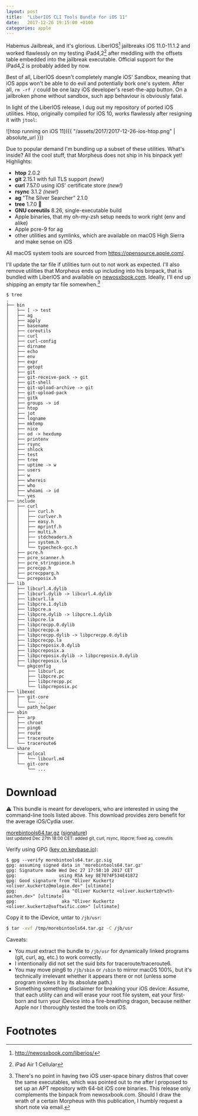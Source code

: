 ```yaml
---
layout: post
title:  "LiberIOS CLI Tools Bundle for iOS 11"
date:   2017-12-26 19:15:00 +0100
categories: apple
---
```


Habemus Jailbreak, and it's glorious. LiberIOS[^1] jailbreaks iOS 11.0-11.1.2 and worked flawlessly
on my testing iPad4,2[^2] after meddling with the offsets table embedded into the jailbreak
executable. Official support for the iPad4,2 is probably added by now.

Best of all, LiberIOS doesn't completely mangle iOS' Sandbox, meaning that iOS apps won't be able to
do evil and potentially bork one's system. After all, `rm -rf /` could be one lazy iOS developer's
reset-the-app button. On a jailbroken phone without sandbox, such app behaviour is obviously fatal.

In light of the LiberIOS release, I dug out my repository of ported iOS utilities. Htop, originally
compiled for iOS 10, works flawlessly after resigning it with `jtool`:

![htop running on iOS 11]({{ "/assets/2017/2017-12-26-ios-htop.png" | absolute_url }})

Due to popular demand I'm bundling up a subset of these utilities. What's inside? All the cool
stuff, that Morpheus does not ship in his binpack yet! Highlights:

* **htop** 2.0.2
* **git** 2.15.1 with full TLS support *(new!)*
* **curl** 7.57.0 using iOS' certificate store *(new!)*
* **rsync** 3.1.2 *(new!)*
* **ag** "The Silver Searcher” 2.1.0
* **tree** 1.7.0 🎄
* **GNU coreutils** 8.26, single-executable build
* Apple binaries, that my oh-my-zsh setup needs to work right (env and alike)
* Apple pcre-9 for ag
* other utilities and symlinks, which are available on macOS High Sierra and make sense on iOS

All macOS system tools are sourced from <https://opensource.apple.com/>.

I'll update the tar file if utilities turn out to not work as expected. I'll also remove utilities
that Morpheus ends up including into his binpack, that is bundled with LiberIOS and available on
[newosxbook.com](http://newosxbook.com/tools/iOSBinaries.html). Ideally, I'll end up shipping an
empty tar file somewhen.[^3]

```
$ tree
.
├── bin
│   ├── [ -> test
│   ├── ag
│   ├── apply
│   ├── basename
│   ├── coreutils
│   ├── curl
│   ├── curl-config
│   ├── dirname
│   ├── echo
│   ├── env
│   ├── expr
│   ├── getopt
│   ├── git
│   ├── git-receive-pack -> git
│   ├── git-shell
│   ├── git-upload-archive -> git
│   ├── git-upload-pack
│   ├── gitk
│   ├── groups -> id
│   ├── htop
│   ├── jot
│   ├── logname
│   ├── mktemp
│   ├── nice
│   ├── od -> hexdump
│   ├── printenv
│   ├── rsync
│   ├── shlock
│   ├── test
│   ├── tree
│   ├── uptime -> w
│   ├── users
│   ├── w
│   ├── whereis
│   ├── who
│   ├── whoami -> id
│   └── yes
├── include
│   ├── curl
│   │   ├── curl.h
│   │   ├── curlver.h
│   │   ├── easy.h
│   │   ├── mprintf.h
│   │   ├── multi.h
│   │   ├── stdcheaders.h
│   │   ├── system.h
│   │   └── typecheck-gcc.h
│   ├── pcre.h
│   ├── pcre_scanner.h
│   ├── pcre_stringpiece.h
│   ├── pcrecpp.h
│   ├── pcrecpparg.h
│   └── pcreposix.h
├── lib
│   ├── libcurl.4.dylib
│   ├── libcurl.dylib -> libcurl.4.dylib
│   ├── libcurl.la
│   ├── libpcre.1.dylib
│   ├── libpcre.a
│   ├── libpcre.dylib -> libpcre.1.dylib
│   ├── libpcre.la
│   ├── libpcrecpp.0.dylib
│   ├── libpcrecpp.a
│   ├── libpcrecpp.dylib -> libpcrecpp.0.dylib
│   ├── libpcrecpp.la
│   ├── libpcreposix.0.dylib
│   ├── libpcreposix.a
│   ├── libpcreposix.dylib -> libpcreposix.0.dylib
│   ├── libpcreposix.la
│   └── pkgconfig
│       ├── libcurl.pc
│       ├── libpcre.pc
│       ├── libpcrecpp.pc
│       └── libpcreposix.pc
├── libexec
│   ├── git-core
│   │   └── ...
│   └── path_helper
├── sbin
│   ├── arp
│   ├── chroot
│   ├── ping6
│   ├── route
│   ├── traceroute
│   └── traceroute6
└── share
    ├── aclocal
    │   └── libcurl.m4
    └── git-core
        └── ...
```

# Download

⚠️ This bundle is meant for developers, who are interested in using the command-line tools listed
above. This download provides zero benefit for the average iOS/Cydia user.

[morebintools64.tar.gz](https://s3.eu-central-1.amazonaws.com/mologie.github.io/assets/morebintools64.tar.gz)
([signature](https://s3.eu-central-1.amazonaws.com/mologie.github.io/assets/morebintools64.tar.gz.sig))  
<small>last updated Dec 27th 18:00 CET: added git, curl, rsync, libpcre; fixed ag, coreutils</small>

Verify using GPG ([key on keybase.io](https://keybase.io/mologie/pgp_keys.asc?fingerprint=4f8f50e9df8d0f28a5ee95ae8e7074f534e41872)):

```
$ gpg --verify morebintools64.tar.gz.sig
gpg: assuming signed data in 'morebintools64.tar.gz'
gpg: Signature made Wed Dec 27 17:58:10 2017 CET
gpg:                using RSA key 8E7074F534E41872
gpg: Good signature from "Oliver Kuckertz <oliver.kuckertz@mologie.de>" [ultimate]
gpg:                 aka "Oliver Kuckertz <oliver.kuckertz@rwth-aachen.de>" [ultimate]
gpg:                 aka "Oliver Kuckertz <oliver.kuckertz@softwific.com>" [ultimate]
```

Copy it to the iDevice, untar to `/jb/usr`:

```sh
$ tar -xvf /tmp/morebintools64.tar.gz -C /jb/usr
```

Caveats:

* You *must* extract the bundle to `/jb/usr` for dynamically linked programs (git, curl, ag, etc.)
  to work correctly.
* I intentionally did not set the suid bits for traceroute/traceroute6.
* You may move ping6 to `/jb/sbin` or `/sbin` to mirror macOS 100%, but it's technically irrelevant
  whether it appears there or not (unless some program invokes it by its absolute path.)
* Something something disclaimer for breaking your iOS device: Assume, that each utility can and
  will erase your root file system, eat your first-born and turn your iDevice into a fire-breathing
  dragon, because neither Apple nor I thoroughly tested the tools on iOS.

# Footnotes

[^1]: <http://newosxbook.com/liberios/>

[^2]: iPad Air 1 Cellular

[^3]: There's no point in having two iOS user-space binary distros that cover the same executables, which was pointed out to me after I proposed to set up an APT repository with 64-bit iOS core binaries. This release only complements the binpack from newosxbook.com. Should I draw the wrath of a certain Morpheus with this publication, I humbly request a short note via email.
